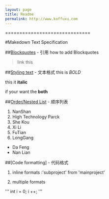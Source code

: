 ```yaml
---
layout: page
title: Readme
permalink: http://www.koffuxu.com
---
```

==============================


#Makedown Text Specification

##[Blockquotes](http://www.koffuxu.com) - 引用 
how to add Blockquotes

> link this

##[Styling text](http://www.koffuxu.com) - 文本格式
this is *BOLD*

this it **italic**

if your want the **both**

##[Order/Nested List](http://www.koffuxu.com) - 顺序列表
1. NanShan
  1. High Technology Parck
  2. She Kou
  3. Xi Li
2. FuTian
3. LongGang
  * Da Feng
  * Nan Lian

##[Code formatting] - 代码格式

1. inline formats :'subproject' from 'mainproject'

2. multiple formats

  '''
  int i = 0;
  i ++;
  '''

